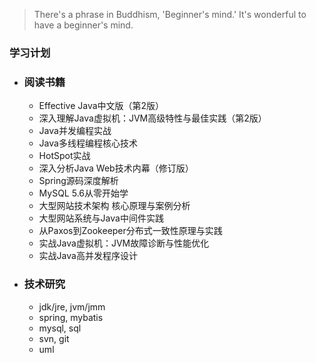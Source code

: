 > There's a phrase in Buddhism, 'Beginner's mind.' It's wonderful to have a beginner's mind.

### 学习计划
* ### 阅读书籍
	* Effective Java中文版（第2版）
	* 深入理解Java虚拟机：JVM高级特性与最佳实践（第2版）
	* Java并发编程实战
	* Java多线程编程核心技术	
	* HotSpot实战
	* 深入分析Java Web技术内幕（修订版）
	* Spring源码深度解析
	* MySQL 5.6从零开始学
	* 大型网站技术架构 核心原理与案例分析
	* 大型网站系统与Java中间件实践
	* 从Paxos到Zookeeper分布式一致性原理与实践
	* 实战Java虚拟机：JVM故障诊断与性能优化
	* 实战Java高并发程序设计
* ### 技术研究
	* jdk/jre, jvm/jmm
	* spring, mybatis
	* mysql, sql
	* svn, git
	* uml
